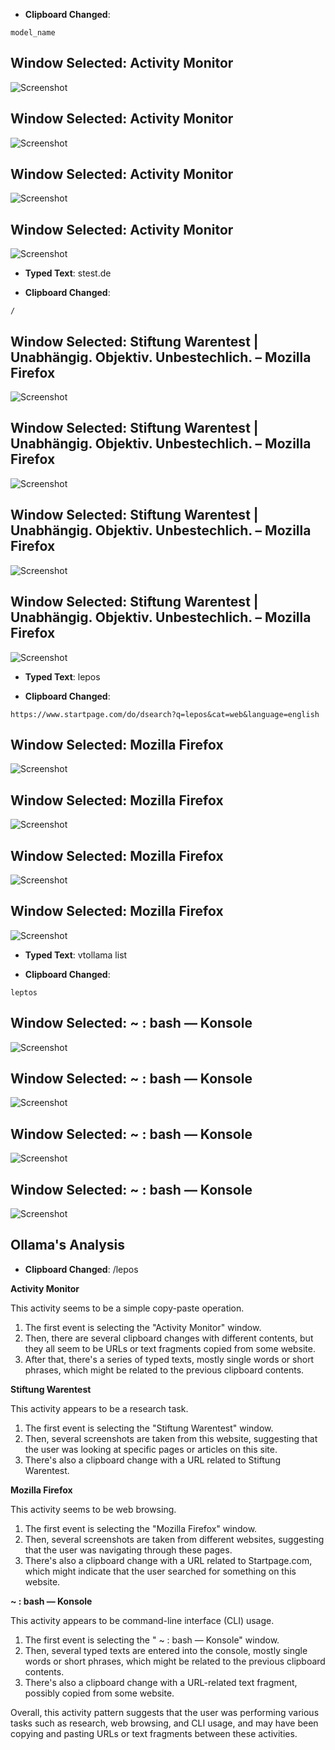 
- **Clipboard Changed**:
```
model_name
```

## Window Selected: Activity Monitor

![Screenshot](screenshots/1714701017.9356232_screenshot.png)

## Window Selected: Activity Monitor

![Screenshot](screenshots/1714701022.9356966_screenshot.png)

## Window Selected: Activity Monitor

![Screenshot](screenshots/1714701027.9357736_screenshot.png)

## Window Selected: Activity Monitor

![Screenshot](screenshots/1714701032.9358528_screenshot.png)

- **Typed Text**: stest.de

- **Clipboard Changed**:
```
/
```

## Window Selected: Stiftung Warentest | Unabhängig. Objektiv. Unbestechlich. – Mozilla Firefox

![Screenshot](screenshots/1714701062.3427432_screenshot.png)

## Window Selected: Stiftung Warentest | Unabhängig. Objektiv. Unbestechlich. – Mozilla Firefox

![Screenshot](screenshots/1714701067.3428226_screenshot.png)

## Window Selected: Stiftung Warentest | Unabhängig. Objektiv. Unbestechlich. – Mozilla Firefox

![Screenshot](screenshots/1714701072.3429084_screenshot.png)

## Window Selected: Stiftung Warentest | Unabhängig. Objektiv. Unbestechlich. – Mozilla Firefox

![Screenshot](screenshots/1714701077.3430026_screenshot.png)

- **Typed Text**: lepos

- **Clipboard Changed**:
```
https://www.startpage.com/do/dsearch?q=lepos&cat=web&language=english
```

## Window Selected: Mozilla Firefox

![Screenshot](screenshots/1714701112.3514404_screenshot.png)

## Window Selected: Mozilla Firefox

![Screenshot](screenshots/1714701117.3515682_screenshot.png)

## Window Selected: Mozilla Firefox

![Screenshot](screenshots/1714701122.3516557_screenshot.png)

## Window Selected: Mozilla Firefox

![Screenshot](screenshots/1714701127.3517432_screenshot.png)

- **Typed Text**: vtollama  list

- **Clipboard Changed**:
```
leptos
```

## Window Selected: ~ : bash — Konsole

![Screenshot](screenshots/1714701169.1621294_screenshot.png)

## Window Selected: ~ : bash — Konsole

![Screenshot](screenshots/1714701174.1622026_screenshot.png)

## Window Selected: ~ : bash — Konsole

![Screenshot](screenshots/1714701179.1622863_screenshot.png)

## Window Selected: ~ : bash — Konsole

![Screenshot](screenshots/1714701184.1623802_screenshot.png)


## Ollama's Analysis

- **Clipboard Changed**: /lepos

**Activity Monitor**

This activity seems to be a simple copy-paste operation.

1. The first event is selecting the "Activity Monitor" window.
2. Then, there are several clipboard changes with different contents, but they all seem to be URLs or text fragments copied from some website.
3. After that, there's a series of typed texts, mostly single words or short phrases, which might be related to the previous clipboard contents.

**Stiftung Warentest**

This activity appears to be a research task.

1. The first event is selecting the "Stiftung Warentest" window.
2. Then, several screenshots are taken from this website, suggesting that the user was looking at specific pages or articles on this site.
3. There's also a clipboard change with a URL related to Stiftung Warentest.

**Mozilla Firefox**

This activity seems to be web browsing.

1. The first event is selecting the "Mozilla Firefox" window.
2. Then, several screenshots are taken from different websites, suggesting that the user was navigating through these pages.
3. There's also a clipboard change with a URL related to Startpage.com, which might indicate that the user searched for something on this website.

**~ : bash — Konsole**

This activity appears to be command-line interface (CLI) usage.

1. The first event is selecting the " ~ : bash — Konsole" window.
2. Then, several typed texts are entered into the console, mostly single words or short phrases, which might be related to the previous clipboard contents.
3. There's also a clipboard change with a URL-related text fragment, possibly copied from some website.

Overall, this activity pattern suggests that the user was performing various tasks such as research, web browsing, and CLI usage, and may have been copying and pasting URLs or text fragments between these activities.
